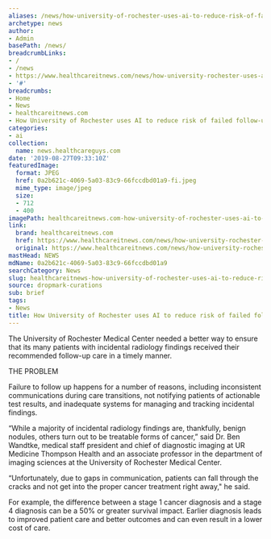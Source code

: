 ```yaml
---
aliases: /news/how-university-of-rochester-uses-ai-to-reduce-risk-of-failed-follow-up
archetype: news
author:
- Admin
basePath: /news/
breadcrumbLinks:
- /
- /news
- https://www.healthcareitnews.com/news/how-university-rochester-uses-ai-reduce-risk-failed-follow
- '#'
breadcrumbs:
- Home
- News
- healthcareitnews.com
- How University of Rochester uses AI to reduce risk of failed follow-up
categories:
- ai
collection:
  name: news.healthcareguys.com
date: '2019-08-27T09:33:10Z'
featuredImage:
  format: JPEG
  href: 0a2b621c-4069-5a03-83c9-66fccdbd01a9-fi.jpeg
  mime_type: image/jpeg
  size:
  - 712
  - 400
imagePath: healthcareitnews.com-how-university-of-rochester-uses-ai-to-reduce-risk-of-failed-follow-up
link:
  brand: healthcareitnews.com
  href: https://www.healthcareitnews.com/news/how-university-rochester-uses-ai-reduce-risk-failed-follow
  original: https://www.healthcareitnews.com/news/how-university-rochester-uses-ai-reduce-risk-failed-follow
mastHead: NEWS
mdName: 0a2b621c-4069-5a03-83c9-66fccdbd01a9
searchCategory: News
slug: healthcareitnews-how-university-of-rochester-uses-ai-to-reduce-risk-of-failed-follow-up
source: dropmark-curations
sub: brief
tags:
- News
title: How University of Rochester uses AI to reduce risk of failed follow-up
---
```


The University of Rochester Medical Center needed a better way to ensure that its many patients with incidental radiology findings received their recommended follow-up care in a timely manner.

THE PROBLEM

Failure to follow up happens for a number of reasons, including inconsistent communications during care transitions, not notifying patients of actionable test results, and inadequate systems for managing and tracking incidental findings.

“While a majority of incidental radiology findings are, thankfully, benign nodules, others turn out to be treatable forms of cancer,” said Dr. Ben Wandtke, medical staff president and chief of diagnostic imaging at UR Medicine Thompson Health and an associate professor in the department of imaging sciences at the University of Rochester Medical Center. 

“Unfortunately, due to gaps in communication, patients can fall through the cracks and not get into the proper cancer treatment right away," he said.

For example, the difference between a stage 1 cancer diagnosis and a stage 4 diagnosis can be a 50% or greater survival impact. Earlier diagnosis leads to improved patient care and better outcomes and can even result in a lower cost of care.